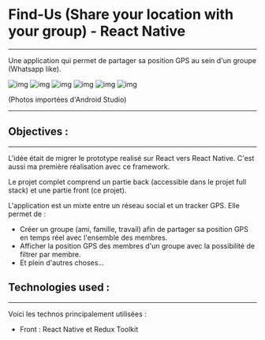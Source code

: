 # Find-Us (Share your location with your group) - React Native

---

Une application qui permet de partager sa position GPS au sein d'un groupe (Whatsapp like).


![img](assets/screenshots/GroupListAndroid.png)
![img](assets/screenshots/GroupSingleAndroid.png) 
![img](assets/screenshots/MapFilterAndroid.png)
![img](assets/screenshots/SettingsAndroid.png)
![img](assets/screenshots/SignInAndroid.png) 
![img](assets/screenshots/SignUpAndroid.png) 

(Photos importées d'Android Studio)

---





## Objectives :

---

L'idée était de migrer le prototype realisé sur React vers React Native. C'est aussi ma première réalisation avec ce framework.

Le projet complet comprend un partie back (accessible dans le projet full stack) et une partie front (ce projet).

L'application est un mixte entre un réseau social et un tracker GPS. Elle permet de : 

- Créer un groupe (ami, famille, travail) afin de partager sa position GPS en temps réel avec l'ensemble des membres.
- Afficher la position GPS des membres d'un groupe avec la possibilité de filtrer par membre.
- Et plein d'autres choses... 

## Technologies used :

---

Voici les technos principalement utilisées :

- Front : React Native et Redux Toolkit